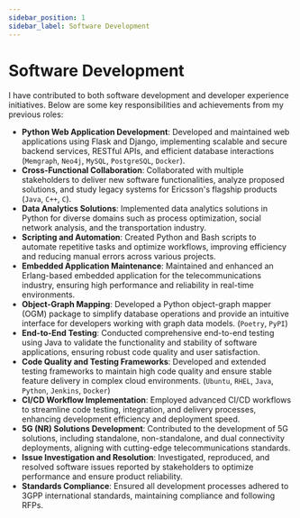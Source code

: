 ```yaml
---
sidebar_position: 1
sidebar_label: Software Development
---
```


# Software Development

I have contributed to both software development and developer experience initiatives. Below are some key responsibilities and achievements from my previous roles:
- **Python Web Application Development**: Developed and maintained web applications using Flask and Django, implementing scalable and secure backend services, RESTful APIs, and efficient database interactions (`Memgraph`, `Neo4j`, `MySQL`, `PostgreSQL`, `Docker`).
- **Cross-Functional Collaboration**: Collaborated with multiple stakeholders to deliver new software functionalities, analyze proposed solutions, and study legacy systems for Ericsson's flagship products (`Java`, `C++`, `C`).
- **Data Analytics Solutions**: Implemented data analytics solutions in Python for diverse domains such as process optimization, social network analysis, and the transportation industry. 
- **Scripting and Automation**: Created Python and Bash scripts to automate repetitive tasks and optimize workflows, improving efficiency and reducing manual errors across various projects.
- **Embedded Application Maintenance**: Maintained and enhanced an Erlang-based embedded application for the telecommunications industry, ensuring high performance and reliability in real-time environments.
- **Object-Graph Mapping**: Developed a Python object-graph mapper (OGM) package to simplify database operations and provide an intuitive interface for developers working with graph data models. (`Poetry`, `PyPI`)
- **End-to-End Testing**: Conducted comprehensive end-to-end testing using Java to validate the functionality and stability of software applications, ensuring robust code quality and user satisfaction.
- **Code Quality and Testing Frameworks**: Developed and extended testing frameworks to maintain high code quality and ensure stable feature delivery in complex cloud environments. (`Ubuntu`, `RHEL`, `Java`, `Python`, `Jenkins`, `Docker`)
- **CI/CD Workflow Implementation**: Employed advanced CI/CD workflows to streamline code testing, integration, and delivery processes, enhancing development efficiency and deployment speed.
- **5G (NR) Solutions Development**: Contributed to the development of 5G solutions, including standalone, non-standalone, and dual connectivity deployments, aligning with cutting-edge telecommunications standards.
- **Issue Investigation and Resolution**: Investigated, reproduced, and resolved software issues reported by stakeholders to optimize performance and ensure product reliability.
- **Standards Compliance**: Ensured all development processes adhered to 3GPP international standards, maintaining compliance and following RFPs.
